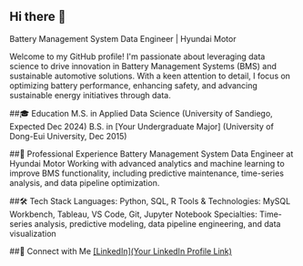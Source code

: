 ## Hi there 👋

Battery Management System Data Engineer | Hyundai Motor

Welcome to my GitHub profile! I'm passionate about leveraging data science to drive innovation in Battery Management Systems (BMS) and sustainable automotive solutions. With a keen attention to detail, I focus on optimizing battery performance, enhancing safety, and advancing sustainable energy initiatives through data.

##🎓 Education
M.S. in Applied Data Science (University of Sandiego, Expected Dec 2024)
B.S. in [Your Undergraduate Major] (University of Dong-Eui University, Dec 2015)

##💼 Professional Experience
Battery Management System Data Engineer at Hyundai Motor
Working with advanced analytics and machine learning to improve BMS functionality, including predictive maintenance, time-series analysis, and data pipeline optimization.

##🛠 Tech Stack
Languages: Python, SQL, R
Tools & Technologies: MySQL Workbench, Tableau, VS Code, Git, Jupyter Notebook
Specialties: Time-series analysis, predictive modeling, data pipeline engineering, and data visualization

##🔗 Connect with Me
[[LinkedIn](Your LinkedIn Profile Link)](https://www.linkedin.com/in/subin-an-4b9627170/)
